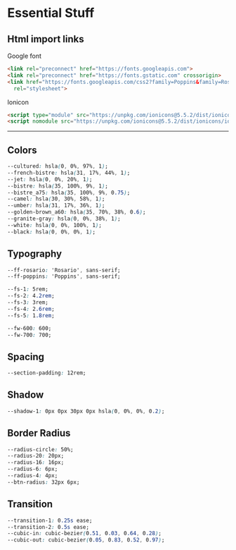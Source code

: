 # Essential Stuff

## Html import links

Google font

``` html
<link rel="preconnect" href="https://fonts.googleapis.com">
<link rel="preconnect" href="https://fonts.gstatic.com" crossorigin>
<link href="https://fonts.googleapis.com/css2?family=Poppins&family=Rosario:wght@500;600;700&display=swap"
  rel="stylesheet">
```

Ionicon

``` html
<script type="module" src="https://unpkg.com/ionicons@5.5.2/dist/ionicons/ionicons.esm.js"></script>
<script nomodule src="https://unpkg.com/ionicons@5.5.2/dist/ionicons/ionicons.js"></script>
```

---

## Colors

``` css
--cultured: hsla(0, 0%, 97%, 1);
--french-bistre: hsla(31, 17%, 44%, 1);
--jet: hsla(0, 0%, 20%, 1);
--bistre: hsla(35, 100%, 9%, 1);
--bistre_a75: hsla(35, 100%, 9%, 0.75);
--camel: hsla(30, 30%, 58%, 1);
--umber: hsla(31, 17%, 36%, 1);
--golden-brown_a60: hsla(35, 70%, 38%, 0.6);
--granite-gray: hsla(0, 0%, 38%, 1);   
--white: hsla(0, 0%, 100%, 1);
--black: hsla(0, 0%, 0%, 1);
```

## Typography

``` css
--ff-rosario: 'Rosario', sans-serif;
--ff-poppins: 'Poppins', sans-serif;

--fs-1: 5rem;
--fs-2: 4.2rem;
--fs-3: 3rem;
--fs-4: 2.6rem;
--fs-5: 1.8rem;

--fw-600: 600;
--fw-700: 700;
```

## Spacing

``` css
--section-padding: 12rem;
```

## Shadow

``` css
--shadow-1: 0px 0px 30px 0px hsla(0, 0%, 0%, 0.2);
```

## Border Radius

``` css
--radius-circle: 50%;
--radius-20: 20px;
--radius-16: 16px;
--radius-6: 6px;
--radius-4: 4px;
--btn-radius: 32px 6px;
```

## Transition

``` css
--transition-1: 0.25s ease;
--transition-2: 0.5s ease;
--cubic-in: cubic-bezier(0.51, 0.03, 0.64, 0.28);
--cubic-out: cubic-bezier(0.05, 0.83, 0.52, 0.97);
```